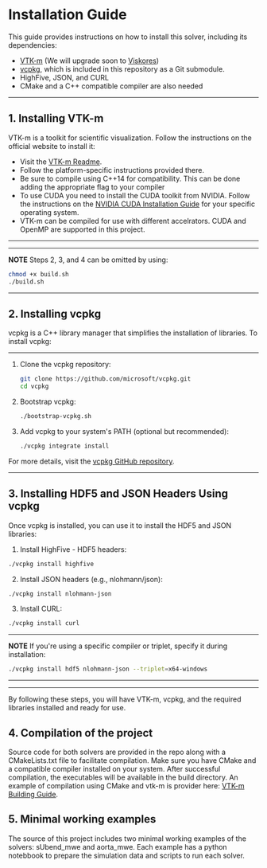 # Installation Guide

This guide provides instructions on how to install this solver, including its dependencies:
- [VTK-m](https://gitlab.kitware.com/vtk/vtk-m) (We will upgrade soon to [Viskores](https://github.com/Viskores/viskores))
- [vcpkg](https://github.com/microsoft/vcpkg), which is included in this repository as a Git submodule. 
- HighFive, JSON, and CURL
- CMake and a C++ compatible compiler are also needed

---

## 1. Installing VTK-m

VTK-m is a toolkit for scientific visualization. Follow the instructions on the official website to install it:

- Visit the [VTK-m Readme](https://gitlab.kitware.com/vtk/vtk-m/blob/master/README.md).
- Follow the platform-specific instructions provided there.
- Be sure to compile using C++14 for compatibility. This can be done adding the appropriate flag to your compiler
- To use CUDA you need to install the CUDA toolkit from NVIDIA. Follow the instructions on the [NVIDIA CUDA Installation Guide](https://docs.nvidia.com/cuda/cuda-installation-guide-linux/index.html) for your specific operating system.
- VTK-m can be compiled for use with different accelrators. CUDA and OpenMP are supported in this project.
---

---
**NOTE**
Steps 2, 3, and 4 can be omitted by using:
```sh
chmod +x build.sh
./build.sh
```
---


## 2. Installing vcpkg

vcpkg is a C++ library manager that simplifies the installation of libraries. To install vcpkg:
****
1. Clone the vcpkg repository:
   ```sh
   git clone https://github.com/microsoft/vcpkg.git
   cd vcpkg
   ```

2. Bootstrap vcpkg:
   ```sh
   ./bootstrap-vcpkg.sh
   ```

3. Add vcpkg to your system's PATH (optional but recommended):
   ```sh
   ./vcpkg integrate install
   ```

For more details, visit the [vcpkg GitHub repository](https://github.com/microsoft/vcpkg).

---

## 3. Installing HDF5 and JSON Headers Using vcpkg

Once vcpkg is installed, you can use it to install the HDF5 and JSON libraries:

1. Install HighFive - HDF5 headers:
```sh
./vcpkg install highfive
```

2. Install JSON headers (e.g., nlohmann/json):
```sh
./vcpkg install nlohmann-json
```

3. Install CURL:
```sh
./vcpkg install curl
```

---
**NOTE**
If you're using a specific compiler or triplet, specify it during installation:
```sh
./vcpkg install hdf5 nlohmann-json --triplet=x64-windows
```
---


---

By following these steps, you will have VTK-m, vcpkg, and the required libraries installed and ready for use.

## 4. Compilation of the project

Source code for both solvers are provided in the repo along with a CMakeLists.txt file to facilitate compilation. Make sure you have CMake and a compatible compiler installed on your system. After successful compilation, the executables will be available in the build directory.
An example of compilation using CMake and vtk-m is provider here: [VTK-m Building Guide](https://gitlab.kitware.com/vtk/vtk-m/blob/master/README.md#building).

## 5. Minimal working examples

The source of this project includes two minimal working examples of the solvers: sUbend_mwe and aorta_mwe. Each example has a python notebbook to prepare the simulation data and scripts to run each solver.